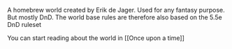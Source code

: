 
A homebrew world created by Erik de Jager.
Used for any fantasy purpose. But mostly DnD.
The world base rules are therefore also based on the 5.5e DnD ruleset

You can start reading about the world in [[Once upon a time]]
